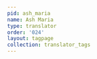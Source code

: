 ```yaml
---
pid: ash_maria
name: Ash Maria
type: translator
order: '024'
layout: tagpage
collection: translator_tags
---
```

